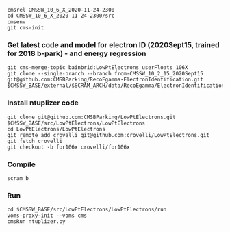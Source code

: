 ```
cmsrel CMSSW_10_6_X_2020-11-24-2300 
cd CMSSW_10_6_X_2020-11-24-2300/src
cmsenv
git cms-init
```

### Get latest code and model for electron ID (2020Sept15, trained for 2018 b-park) - and energy regression
```
git cms-merge-topic bainbrid:LowPtElectrons_userFloats_106X
git clone --single-branch --branch from-CMSSW_10_2_15_2020Sept15 git@github.com:CMSBParking/RecoEgamma-ElectronIdentification.git $CMSSW_BASE/external/$SCRAM_ARCH/data/RecoEgamma/ElectronIdentification/data
```

### Install ntuplizer code
```
git clone git@github.com:CMSBParking/LowPtElectrons.git $CMSSW_BASE/src/LowPtElectrons/LowPtElectrons 
cd LowPtElectrons/LowPtElectrons
git remote add crovelli git@github.com:crovelli/LowPtElectrons.git
git fetch crovelli
git checkout -b for106x crovelli/for106x
```

### Compile
```
scram b
```

### Run
```
cd $CMSSW_BASE/src/LowPtElectrons/LowPtElectrons/run
voms-proxy-init --voms cms
cmsRun ntuplizer.py 
```
